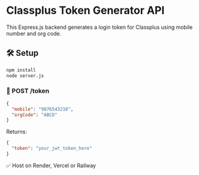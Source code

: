 # Classplus Token Generator API

This Express.js backend generates a login token for Classplus using mobile number and org code.

## 🛠 Setup

```bash
npm install
node server.js
```

### 🔗 POST /token

```json
{
  "mobile": "9876543210",
  "orgCode": "ABCD"
}
```

Returns:

```json
{
  "token": "your_jwt_token_here"
}
```

✅ Host on Render, Vercel or Railway